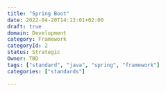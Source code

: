 ```yaml
---
title: "Spring Boot"
date: 2022-04-20T14:13:01+02:00
draft: true
domain: Development
category: Framework
categoryId: 2
status: Strategic
Owner: TBD
tags: ["standard", "java", "spring", "framework"]
categories: ["standards"]

---
```

